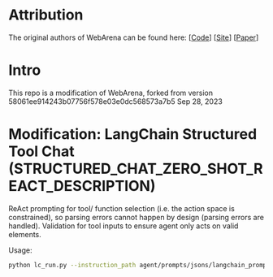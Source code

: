 # Attribution
The original authors of WebArena can be found here:
[[Code](https://github.com/web-arena-x/webarena)]
[[Site](https://webarena.dev/)]
[[Paper](https://arxiv.org/2307.13854)]

# Intro
This repo is a modification of WebArena, forked from version 58061ee914243b07756f578e03e0dc568573a7b5 Sep 28, 2023

# Modification: LangChain Structured Tool Chat (STRUCTURED_CHAT_ZERO_SHOT_REACT_DESCRIPTION)
ReAct prompting for tool/ function selection (i.e. the action space is constrained), so parsing errors cannot happen by design (parsing errors are handled). Validation for tool inputs to ensure agent only acts on valid elements.

Usage:

```bash
python lc_run.py --instruction_path agent/prompts/jsons/langchain_prompt.json --agent_type lc_agent --test_start_idx 0 --test_end_idx 812 --model gpt-3.5-turbo --result_dir outputs/langchain-agent
```

